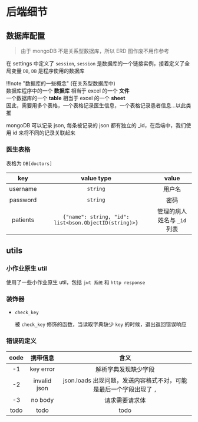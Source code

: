 # 后端细节

## 数据库配置

> 由于 mongoDB 不是关系型数据库，所以 ERD 图作废不用作参考

在 settings 中定义了 `session`, `session` 是数据库的一个链接实例，接着定义了全局变量 `DB`, `DB` 是程序使用的数据库

!!!note "数据库的一些概念"
	(在关系型数据库中)<br>
	数据库程序中的一个 **数据库** 相当于 excel 的一个 **文件**<br>
	一个数据库的一个 **table** 相当于 excel 的一个 **sheet**<br>
	因此，需要用多个表格，一个表格记录医生信息，一个表格记录患者信息...以此类推

mongoDB 可以记录 json, 每条被记录的 json 都有独立的 _id，在后端中，我们使用 id 来将不同的记录关联起来

### 医生表格

表格为 `DB[doctors]`

| key | value type | value |
|:---:|:---:|:---:|
| username | `string` | 用户名 |
| password | `string` | 密码 |
| patients | `{"name": string, "id": list<bson.ObjectID(string)>}` | 管理的病人姓名与 `_id` 列表


## utils

### 小作业原生 util

使用了一些小作业原生 util，包括 `jwt 系统` 和 `http response`

### 装饰器

 - `check_key`

	被 `check_key` 修饰的函数，当读取字典缺少 `key` 的时候，退出返回错误响应

### 错误码定义

| code | 携带信息 | 含义 |
| :---:|:---:|:---:|
| -1 | key error | 解析字典发现缺少字段
| -2 | invalid json | json.loads 出现问题，发送内容格式不对，可能是最后一个字段出现了 `,`
| -3 | no body | 请求需要请求体 |
| todo | todo | todo |
